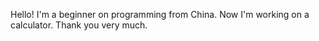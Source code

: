 Hello! I'm a beginner on programming from China. Now I'm working on a calculator.
Thank you very much.
